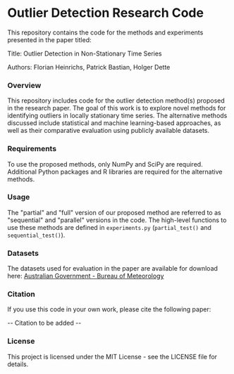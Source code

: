 # Outlier Detection Research Code

This repository contains the code for the methods and experiments presented in the paper titled:

Title: Outlier Detection in Non-Stationary Time Series

Authors: Florian Heinrichs, Patrick Bastian, Holger Dette

### Overview

This repository includes code for the outlier detection method(s) proposed in the research paper. The goal of this work is to explore novel methods for identifying outliers in locally stationary time series. The alternative methods discussed include statistical and machine learning-based approaches, as well as their comparative evaluation using publicly available datasets.

### Requirements

To use the proposed methods, only NumPy and SciPy are required. Additional Python packages and R libraries are required for the alternative methods.

### Usage

The "partial" and "full" version of our proposed method are referred to as "sequential" and "parallel" versions in the code. The high-level functions to use these methods are defined in `experiments.py` (`partial_test()` and `sequential_test()`).   

### Datasets

The datasets used for evaluation in the paper are available for download here: [Australian Government - Bureau of Meteorology](http://www.bom.gov.au/climate/data/)

### Citation

If you use this code in your own work, please cite the following paper:

-- Citation to be added --

### License

This project is licensed under the MIT License - see the LICENSE file for details.
